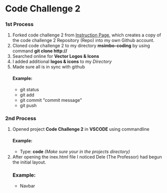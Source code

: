 # Code Challenge 2
### 1st Process
1. Forked code challenge 2 from [Instruction Page](https://github.com/msimbo/code-challenge-2), which creates a copy of the code challenge 2 Repository (Repo) into my own Github account. 
2. Cloned code challenge 2 to my directory **msimbo-coding** by using command **git clone http://**
3. Searched online for **Vector Logos & Icons** 
4. I added additional **logos & icons** to my *Directory*
5. Made sure all is in sync with github
   #### Example:
    * git status 
    * git add 
    * git commit "commit message"
    * git push

### 2nd Process
1. Opened project **Code Challenge 2** in **VSCODE** using commandline
   #### Example:
   * Type: **code** *(Make sure your in the projects directory)*
2. After opening the inex.html file I noticed Dele (The Professor) had begun the initial layout.
   ### Example:
   * Navbar